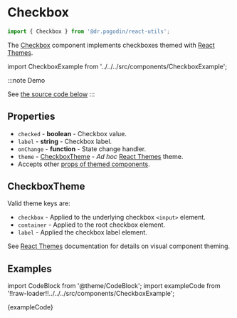 # Checkbox

```js
import { Checkbox } from '@dr.pogodin/react-utils';
```

The [Checkbox] component implements checkboxes themed with [React Themes].

import CheckboxExample from '../../../src/components/CheckboxExample';

:::note Demo
<CheckboxExample />

See [the source code below][Examples]
:::

## Properties

- `checked` - **boolean** - Checkbox value.
- `label` - **string** - Checkbox label.
- `onChange` - **function** - State change handler.
- `theme` - [CheckboxTheme] - _Ad hoc_ [React Themes] theme.
- Accepts other [props of themed components](https://www.npmjs.com/package/@dr.pogodin/react-themes#themed-component-properties).

## CheckboxTheme

Valid theme keys are:
- `checkbox` - Applied to the underlying checkbox `<input>` element.
- `container` - Applied to the root checkbox element.
- `label` - Applied the checkbox label element.

See [React Themes] documentation for details on visual component theming.

## Examples

import CodeBlock from '@theme/CodeBlock';
import exampleCode from '!!raw-loader!!../../../src/components/CheckboxExample';

<CodeBlock className="language-jsx">{exampleCode}</CodeBlock>

[Checkbox]: /docs/api/components/checkbox
[CheckboxTheme]: #checkboxtheme
[Examples]: #examples
[React Themes]: https://dr.pogodin.studio/docs/react-themes
